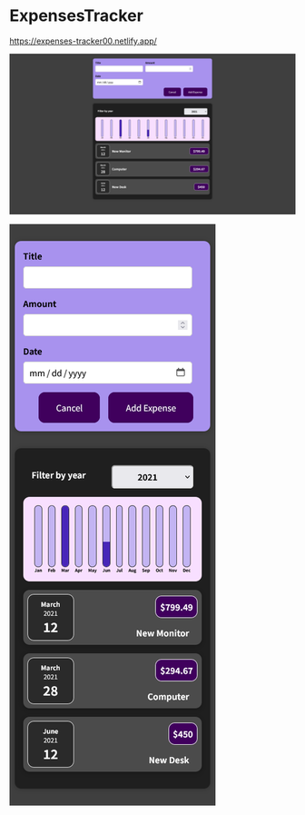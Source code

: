 # ExpensesTracker

https://expenses-tracker00.netlify.app/


![on pc](https://github.com/Sanjeet0000/ExpensesTracker/blob/main/public/screnshot-pc.png?raw=true)

![on mobile](https://github.com/Sanjeet0000/ExpensesTracker/blob/main/public/screenshot-mobile.png?raw=true)

